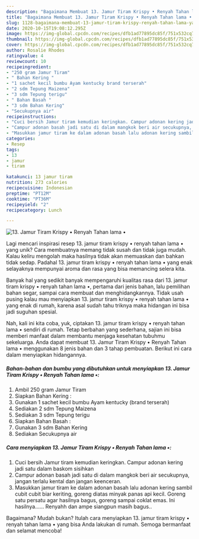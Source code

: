 ```yaml
---
description: "Bagaimana Membuat 13. Jamur Tiram Krispy • Renyah Tahan lama • yang Lezat Sekali"
title: "Bagaimana Membuat 13. Jamur Tiram Krispy • Renyah Tahan lama • yang Lezat Sekali"
slug: 1128-bagaimana-membuat-13-jamur-tiram-krispy-renyah-tahan-lama-yang-lezat-sekali
date: 2020-10-15T19:08:12.295Z
image: https://img-global.cpcdn.com/recipes/dfb1ad77895dc85f/751x532cq70/13-jamur-tiram-krispy-•-renyah-tahan-lama-•-foto-resep-utama.jpg
thumbnail: https://img-global.cpcdn.com/recipes/dfb1ad77895dc85f/751x532cq70/13-jamur-tiram-krispy-•-renyah-tahan-lama-•-foto-resep-utama.jpg
cover: https://img-global.cpcdn.com/recipes/dfb1ad77895dc85f/751x532cq70/13-jamur-tiram-krispy-•-renyah-tahan-lama-•-foto-resep-utama.jpg
author: Rosalie Rhodes
ratingvalue: 4
reviewcount: 10
recipeingredient:
- "250 gram Jamur Tiram"
- " Bahan Kering "
- "1 sachet kecil bumbu Ayam kentucky brand terserah"
- "2 sdm Tepung Maizena"
- "3 sdm Tepung terigu"
- " Bahan Basah "
- "3 sdm Bahan Kering"
- "Secukupnya air"
recipeinstructions:
- "Cuci bersih Jamur tiram kemudian keringkan. Campur adonan kering jadi satu dalam baskom sisihkan"
- "Campur adonan basah jadi satu di dalam mangkok beri air secukupnya, jangan terlalu kental dan jangan keenceran."
- "Masukkan jamur tiram ke dalam adonan basah lalu adonan kering sambil cubit cubit biar keriting, goreng diatas minyak panas api kecil. Goreng satu persatu agar hasilnya bagus, goreng sampai coklat emas. Ini hasilnya...... Renyahh dan ampe siangpun masih bagus.."
categories:
- Resep
tags:
- 13
- jamur
- tiram

katakunci: 13 jamur tiram 
nutrition: 273 calories
recipecuisine: Indonesian
preptime: "PT12M"
cooktime: "PT36M"
recipeyield: "2"
recipecategory: Lunch

---
```



![13. Jamur Tiram Krispy • Renyah Tahan lama •](https://img-global.cpcdn.com/recipes/dfb1ad77895dc85f/751x532cq70/13-jamur-tiram-krispy-•-renyah-tahan-lama-•-foto-resep-utama.jpg)

Lagi mencari inspirasi resep 13. jamur tiram krispy • renyah tahan lama • yang unik? Cara membuatnya memang tidak susah dan tidak juga mudah. Kalau keliru mengolah maka hasilnya tidak akan memuaskan dan bahkan tidak sedap. Padahal 13. jamur tiram krispy • renyah tahan lama • yang enak selayaknya mempunyai aroma dan rasa yang bisa memancing selera kita.

Banyak hal yang sedikit banyak mempengaruhi kualitas rasa dari 13. jamur tiram krispy • renyah tahan lama •, pertama dari jenis bahan, lalu pemilihan bahan segar, sampai cara membuat dan menghidangkannya. Tidak usah pusing kalau mau menyiapkan 13. jamur tiram krispy • renyah tahan lama • yang enak di rumah, karena asal sudah tahu triknya maka hidangan ini bisa jadi suguhan spesial.




Nah, kali ini kita coba, yuk, ciptakan 13. jamur tiram krispy • renyah tahan lama • sendiri di rumah. Tetap berbahan yang sederhana, sajian ini bisa memberi manfaat dalam membantu menjaga kesehatan tubuhmu sekeluarga. Anda dapat membuat 13. Jamur Tiram Krispy • Renyah Tahan lama • menggunakan 8 jenis bahan dan 3 tahap pembuatan. Berikut ini cara dalam menyiapkan hidangannya.

<!--inarticleads1-->

##### Bahan-bahan dan bumbu yang dibutuhkan untuk menyiapkan 13. Jamur Tiram Krispy • Renyah Tahan lama •:

1. Ambil 250 gram Jamur Tiram
1. Siapkan  Bahan Kering :
1. Gunakan 1 sachet kecil bumbu Ayam kentucky (brand terserah)
1. Sediakan 2 sdm Tepung Maizena
1. Sediakan 3 sdm Tepung terigu
1. Siapkan  Bahan Basah :
1. Gunakan 3 sdm Bahan Kering
1. Sediakan Secukupnya air




<!--inarticleads2-->

##### Cara menyiapkan 13. Jamur Tiram Krispy • Renyah Tahan lama •:

1. Cuci bersih Jamur tiram kemudian keringkan. Campur adonan kering jadi satu dalam baskom sisihkan
1. Campur adonan basah jadi satu di dalam mangkok beri air secukupnya, jangan terlalu kental dan jangan keenceran.
1. Masukkan jamur tiram ke dalam adonan basah lalu adonan kering sambil cubit cubit biar keriting, goreng diatas minyak panas api kecil. Goreng satu persatu agar hasilnya bagus, goreng sampai coklat emas. Ini hasilnya...... Renyahh dan ampe siangpun masih bagus..




Bagaimana? Mudah bukan? Itulah cara menyiapkan 13. jamur tiram krispy • renyah tahan lama • yang bisa Anda lakukan di rumah. Semoga bermanfaat dan selamat mencoba!
